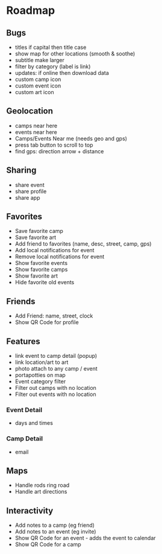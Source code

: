 # Roadmap

## Bugs
- titles if capital then title case
- show map for other locations (smooth & soothe)
- subtitle make larger
- filter by category (label is link)
- updates: if online then download data
- custom camp icon
- custom event icon
- custom art icon

## Geolocation
- camps near here
- events near here
- Camps/Events Near me (needs geo and gps)
- press tab button to scroll to top
- find gps: direction arrow + distance

## Sharing
- share event
- share profile
- share app

## Favorites
- Save favorite camp
- Save favorite art
- Add friend to favorites (name, desc, street, camp, gps)
- Add local notifications for event
- Remove local notifications for event
- Show favorite events
- Show favorite camps
- Show favorite art
- Hide favorite old events

## Friends
- Add Friend: name, street, clock
- Show QR Code for profile

## Features
- link event to camp detail (popup)
- link location/art to art
- photo attach to any camp / event
- portapotties on map
- Event category filter
- Filter out camps with no location
- Filter out events with no location

### Event Detail
- days and times

### Camp Detail
- email

## Maps
- Handle rods ring road
- Handle art directions

## Interactivity
- Add notes to a camp (eg friend)
- Add notes to an event (eg invite)
- Show QR Code for an event - adds the event to calendar
- Show QR Code for a camp
